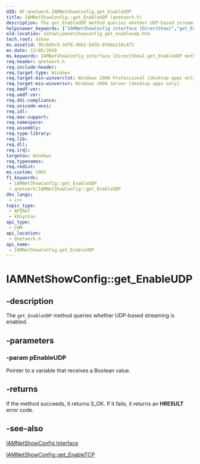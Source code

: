 ```yaml
---
UID: NF:qnetwork.IAMNetShowConfig.get_EnableUDP
title: IAMNetShowConfig::get_EnableUDP (qnetwork.h)
description: The get_EnableUDP method queries whether UDP-based streaming is enabled.
helpviewer_keywords: ["IAMNetShowConfig interface [DirectShow]","get_EnableUDP method","IAMNetShowConfig.get_EnableUDP","IAMNetShowConfig::get_EnableUDP","IAMNetShowConfigget_EnableUDP","dshow.iamnetshowconfig_get_enableudp","get_EnableUDP","get_EnableUDP method [DirectShow]","get_EnableUDP method [DirectShow]","IAMNetShowConfig interface","qnetwork/IAMNetShowConfig::get_EnableUDP"]
old-location: dshow\iamnetshowconfig_get_enableudp.htm
tech.root: dshow
ms.assetid: 95c689c9-34f6-49b2-bd3b-0f68a110c4f2
ms.date: 12/05/2018
ms.keywords: IAMNetShowConfig interface [DirectShow],get_EnableUDP method, IAMNetShowConfig.get_EnableUDP, IAMNetShowConfig::get_EnableUDP, IAMNetShowConfigget_EnableUDP, dshow.iamnetshowconfig_get_enableudp, get_EnableUDP, get_EnableUDP method [DirectShow], get_EnableUDP method [DirectShow],IAMNetShowConfig interface, qnetwork/IAMNetShowConfig::get_EnableUDP
req.header: qnetwork.h
req.include-header: 
req.target-type: Windows
req.target-min-winverclnt: Windows 2000 Professional [desktop apps only]
req.target-min-winversvr: Windows 2000 Server [desktop apps only]
req.kmdf-ver: 
req.umdf-ver: 
req.ddi-compliance: 
req.unicode-ansi: 
req.idl: 
req.max-support: 
req.namespace: 
req.assembly: 
req.type-library: 
req.lib: 
req.dll: 
req.irql: 
targetos: Windows
req.typenames: 
req.redist: 
ms.custom: 19H1
f1_keywords:
 - IAMNetShowConfig::get_EnableUDP
 - qnetwork/IAMNetShowConfig::get_EnableUDP
dev_langs:
 - c++
topic_type:
 - APIRef
 - kbSyntax
api_type:
 - COM
api_location:
 - Qnetwork.h
api_name:
 - IAMNetShowConfig.get_EnableUDP
---
```


# IAMNetShowConfig::get_EnableUDP


## -description

The <code>get_EnableUDP</code> method queries whether UDP-based streaming is enabled.

## -parameters

### -param pEnableUDP

Pointer to a variable that receives a Boolean value.

## -returns

If the method succeeds, it returns S_OK. If it fails, it returns an <b>HRESULT</b> error code.

## -see-also

<a href="https://docs.microsoft.com/windows/desktop/api/qnetwork/nn-qnetwork-iamnetshowconfig">IAMNetShowConfig Interface</a>



<a href="https://docs.microsoft.com/windows/desktop/api/qnetwork/nf-qnetwork-iamnetshowconfig-get_enabletcp">IAMNetShowConfig::get_EnableTCP</a>

